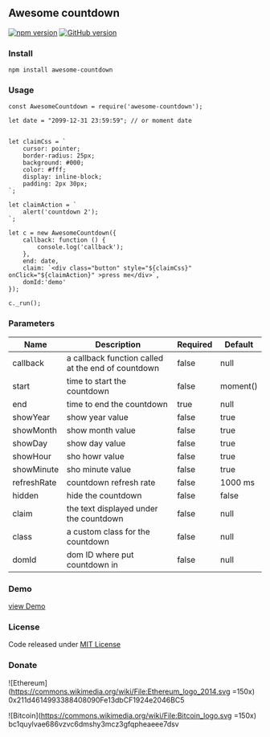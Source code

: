 ## Awesome countdown

[![npm version](https://badge.fury.io/js/awesome-countdown.svg)](https://badge.fury.io/js/awesome-countdown)
[![GitHub version](https://badge.fury.io/gh/mnossa%2Fawesome-countdown.svg)](https://badge.fury.io/gh/mnossa%2Fawesome-countdown)


### Install
`npm install awesome-countdown`


### Usage
```shell
const AwesomeCountdown = require('awesome-countdown');

let date = "2099-12-31 23:59:59"; // or moment date


let claimCss = `
    cursor: pointer;
    border-radius: 25px;
    background: #000;
    color: #fff;
    display: inline-block;
    padding: 2px 30px;
`;

let claimAction = `
    alert('countdown 2');
`;

let c = new AwesomeCountdown({
    callback: function () {
        console.log('callback');
    },
    end: date,
    claim: `<div class="button" style="${claimCss}" onClick="${claimAction}" >press me</div>`,
    domId:'demo'
});

c._run();
```


### Parameters
Name | Description | Required | Default
-----|-------------|----------|--------
callback|a callback function called at the end of countdown|false|null
start|time to start the countdown|false|moment()
end|time to end the countdown|true|null
showYear|show year value|false|true
showMonth|show month value|false|true
showDay|show day value|false|true
showHour|sho howr value|false|true
showMinute|sho minute value|false|true
refreshRate|countdown refresh rate|false|1000 ms
hidden|hide the countdown|false|false
claim|the text displayed under the countdown|false|null
class|a custom class for the countdown|false|null
domId|dom ID where put countdown in|false|null


### Demo
[view Demo](https://matteonossa.it/packages/demo/awesome-countdown)


### License
Code released under [MIT License](https://github.com/mnossa/awesome-countdown/blob/master/LICENSE)


### Donate
![Ethereum](https://commons.wikimedia.org/wiki/File:Ethereum_logo_2014.svg =150x) 0x211d4614993388408090Fe13dbCF1924e2046BC5

![Bitcoin](https://commons.wikimedia.org/wiki/File:Bitcoin_logo.svg =150x) bc1quylvae686vzvc6dmshy3mcz3gfqpheaeee7dsv
